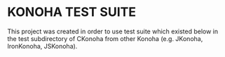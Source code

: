 KONOHA TEST SUITE
=================

This project was created in order to use test suite which existed
below in the test subdirectory of CKonoha from other Konoha (e.g. JKonoha,
IronKonoha, JSKonoha).
